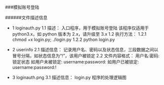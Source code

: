 ###模拟账号登陆


######文件描述信息
* 1 loginauth.py
1.1 描述：
入口程序，用于模拟账号登陆
该程序仅适用于 python3.x，如 python 版本为 2.x，请升级至 3.x
1.2 执行方法：
1.2.1 chmod +x login.py; ./login.py
1.2.2 python login.py

* 2 userinfo
    2.1 描述信息：
        记录用户名、密码以及状态信息，三段数据之间以冒号分隔，如状态信息为“!”，该用户被锁定
    2.2 文件内容格式：
        用户名:密码:锁定状态
        如用户未被锁定:  username:password:
        如用户已被锁定:  username:password:!


* 3 loginauth.png
    3.1 描述信息：
        login.py 程序的处理逻辑图